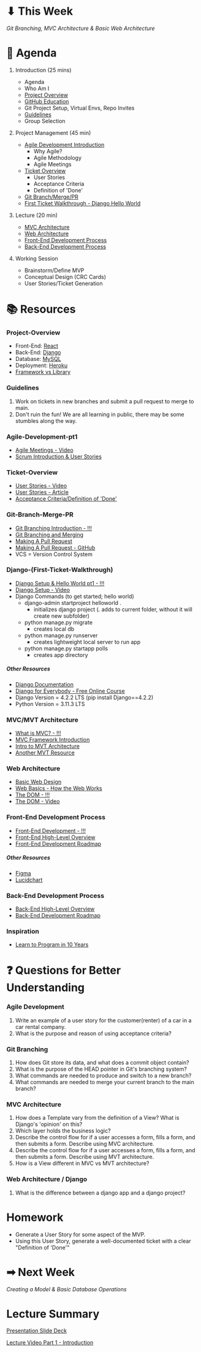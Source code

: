# ⬇ This Week
_Git Branching, MVC Architecture & Basic Web Architecture_

# 📖 Agenda
1. Introduction (25 mins)
   * Agenda
   * Who Am I
   * [Project Overview](#project-overview)
   * [GitHub Education](https://education.github.com)
   * Git Project Setup, Virtual Envs, Repo Invites
   * [Guidelines](#guidelines)
   * Group Selection

 2. Project Management (45 min)
    * [Agile Development Introduction](#agile-development-pt1)
      * Why Agile?
      * Agile Methodology
      * Agile Meetings
    * [Ticket Overview](#ticket-overview)
      * User Stories
      * Acceptance Criteria
      * Definition of 'Done'
    * [Git Branch/Merge/PR](#git-branch-merge-pr)
    * [First Ticket Walkthrough - Django Hello World](#django-first-ticket-walkthrough)

  3. Lecture (20 min)
     * [MVC Architecture](#mvcmvt-architecture)
     * [Web Architecture](#web-architecture)
     * [Front-End Development Process]()
     * [Back-End Development Process]()
    
  4. Working Session
     * Brainstorm/Define MVP
     * Conceptual Design (CRC Cards)
     * User Stories/Ticket Generation

# 📚 Resources
### Project-Overview
* Front-End: [React](https://gist.github.com/tkrotoff/b1caa4c3a185629299ec234d2314e190)
* Back-End: [Django](https://www.youtube.com/watch?v=S9JcI254DZI&t=186s)
* Database: [MySQL](https://www.youtube.com/watch?v=fWC5tP9hDms)
* Deployment: [Heroku](https://www.heroku.com)
* [Framework vs Library](https://www.freecodecamp.org/news/the-difference-between-a-framework-and-a-library-bd133054023f/)

### Guidelines
1. Work on tickets in new branches and submit a pull request to merge to main.
2. Don't ruin the fun! We are all learning in public, there may be some stumbles along the way.

### Agile-Development-pt1
* [Agile Meetings - Video](https://www.youtube.com/watch?v=VW0Sn_ZKumg)
* [Scrum Introduction & User Stories](https://www.youtube.com/watch?v=9TycLR0TqFA)

### Ticket-Overview
* [User Stories - Video](https://www.youtube.com/watch?v=MQzS30PtsiM)
* [User Stories - Article](https://www.atlassian.com/agile/project-management/user-stories)
* [Acceptance Criteria/Definition of 'Done'](https://www.productplan.com/glossary/acceptance-criteria/#:~:text=In%20Agile%2C%20acceptance%20criteria%20refer,consider%20the%20user%20story%20finished.)

### Git-Branch-Merge-PR
* [Git Branching Introduction - !!!](https://git-scm.com/book/en/v2/Git-Branching-Branches-in-a-Nutshell)
* [Git Branching and Merging](https://git-scm.com/book/en/v2/Git-Branching-Basic-Branching-and-Merging)
* [Making A Pull Request](https://www.atlassian.com/git/tutorials/making-a-pull-request)
* [Making A Pull Request - GitHub](https://docs.github.com/en/pull-requests/collaborating-with-pull-requests/proposing-changes-to-your-work-with-pull-requests/about-pull-requests)
* VCS = Version Control System

### Django-(First-Ticket-Walkthrough)
* [Django Setup & Hello World pt1 - !!!](https://docs.djangoproject.com/en/4.2/intro/tutorial01/)
* [Django Setup - Video](https://www.youtube.com/watch?v=HBE4K1Xu9us&t=354s)
* Django Commands (to get started; hello world)
  * django-admin startproject helloworld .
    * initializes django project (. adds to current folder, without it will create new subfolder)
  * python manage.py migrate
    * creates local db
  * python manage.py runserver
    * creates lightweight local server to run app
  * python manage.py startapp polls
    * creates app directory
##### Other Resources
* [Django Documentation](https://docs.djangoproject.com/en/4.2/)
* [Django for Everybody - Free Online Course](https://youtu.be/o0XbHvKxw7Y)
* Django Version = 4.2.2 LTS (pip install Django==4.2.2)
* Python Version = 3.11.3 LTS

### MVC/MVT Architecture
* [What is MVC? - !!!](https://www.interserver.net/tips/kb/mvc-advantages-disadvantages-mvc/)
* [MVC Framework Introduction](https://www.geeksforgeeks.org/mvc-framework-introduction/)
* [Intro to MVT Architecture](https://data-flair.training/blogs/django-architecture/amp/)
* [Another MVT Resource](https://medium.com/shecodeafrica/understanding-the-mvc-pattern-in-django-edda05b9f43f)

### Web Architecture
* [Basic Web Design](https://www.edrawsoft.com/website-system-design.html)
* [Web Basics - How the Web Works](https://developer.mozilla.org/en-US/docs/Learn/Getting_started_with_the_web/How_the_Web_works)
* [The DOM - !!!](https://developer.mozilla.org/en-US/docs/Web/API/Document_Object_Model/Introduction)
* [The DOM - Video](https://www.youtube.com/watch?v=KShnPYN-voI)

### Front-End Development Process
* [Front-End Development - !!!](https://www.altexsoft.com/blog/front-end-development-technologies-concepts/)
* [Front-End High-Level Overview](https://i-verve.com/blog/front-end-design-development)
* [Front-End Development Roadmap](https://roadmap.sh/frontend)

##### Other Resources
* [Figma](https://www.figma.com)
* [Lucidchart](https://www.lucidchart.com/pages/)

### Back-End Development Process
* [Back-End High-Level Overview](https://ddi-dev.com/blog/programming/backend-development-key-languages-technologies-features-in-2020/)
* [Back-End Development Roadmap](https://roadmap.sh/backend)

### Inspiration
* [Learn to Program in 10 Years](https://norvig.com/21-days.html)

# ❓ Questions for Better Understanding
### Agile Development
1. Write an example of a user story for the customer(renter) of a car in a car rental company.
2. What is the purpose and reason of using acceptance criteria?

### Git Branching
1. How does Git store its data, and what does a commit object contain?
2. What is the purpose of the HEAD pointer in Git's branching system?
3. What commands are needed to produce and switch to a new branch?
4. What commands are needed to merge your current branch to the main branch?

### MVC Architecture
1. How does a Template vary from the definition of a View? What is Django's 'opinion' on this?
2. Which layer holds the business logic?
3. Describe the control flow for if a user accesses a form, fills a form, and then submits a form. Describe using MVC architecture.
4. Describe the control flow for if a user accesses a form, fills a form, and then submits a form. Describe using MVT architecture.
5. How is a View different in MVC vs MVT architecture?

### Web Architecture / Django
1. What is the difference between a django app and a django project?

# Homework
* Generate a User Story for some aspect of the MVP.
* Using this User Story, generate a well-documented ticket with a clear "Definition of 'Done'"

# ➡ Next Week
_Creating a Model & Basic Database Operations_

# Lecture Summary
[Presentation Slide Deck](https://docs.google.com/presentation/d/1_gjG6ElZ7lMB6ZUCQbVMFIP8YyGzoeEoH1y50qJ-xY4/edit?usp=sharing)

[Lecture Video Part 1 - Introduction](https://www.youtube.com/watch?v=7e58UV4g5mE)
